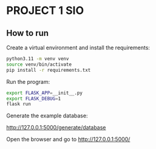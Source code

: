 # PROJECT 1 SIO

## How to run

Create a virtual environment and install the requirements:

```bash
python3.11 -m venv venv
source venv/bin/activate
pip install -r requirements.txt
```

Run the program:

```bash
export FLASK_APP=__init__.py
export FLASK_DEBUG=1
flask run
```

Generate the example database:

http://127.0.0.1:5000/generate/database

Open the browser and go to http://127.0.0.1:5000/
